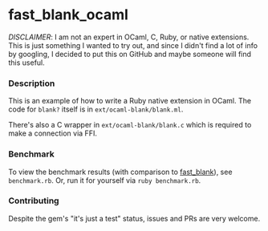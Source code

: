 # fast_blank_ocaml

*DISCLAIMER*: I am not an expert in OCaml, C, Ruby, or native extensions.
This is just something I wanted to try out, and since I didn't find a lot of
info by googling, I decided to put this on GitHub and maybe someone will find
this useful.

### Description

This is an example of how to write a Ruby native extension in OCaml.
The code for `blank?` itself is in `ext/ocaml-blank/blank.ml`.

There's also a C wrapper in `ext/ocaml-blank/blank.c` which is required to make
a connection via FFI.

### Benchmark

To view the benchmark results (with comparison to
[fast_blank](https://github.com/SamSaffron/fast_blank)), see `benchmark.rb`.
Or, run it for yourself via `ruby benchmark.rb`.

### Contributing

Despite the gem's "it's just a test" status, issues and PRs are very welcome.
